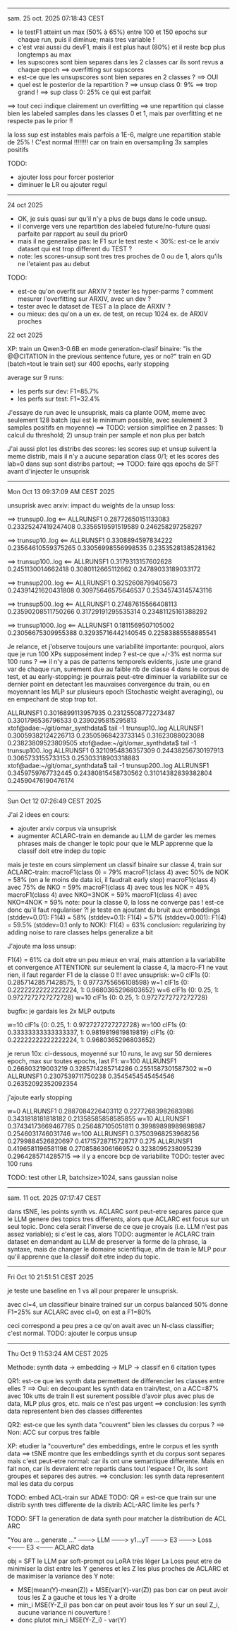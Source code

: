 
-----------
sam. 25 oct. 2025 07:18:43 CEST

- le testF1 atteint un max (50% à 65%) entre 100 et 150 epochs sur chaque run, puis il diminue; mais tres variable !
- c'est vrai aussi du devF1, mais il est plus haut (80%) et il reste bcp plus longtemps au max
- les supscores sont bien separes dans les 2 classes car ils sont revus a chaque epoch ==> overfitting sur supscores
- est-ce que les unsupscores sont bien separes en 2 classes ? ==> OUI
- quel est le posterior de la repartition ?
    ==> unsup class 0: 9% ==> trop grand !
    ==> sup class 0: 25% ce qui est parfait

==> tout ceci indique clairement un overfitting
==> une repartition qui classe bien les labeled samples dans les classes 0 et 1, mais par overfitting et ne respecte
    pas le prior !!

la loss sup est instables mais parfois a 1E-6, malgre une repartition stable de 25% !
C'est normal !!!!!!!! car on train en oversampling 3x samples positifs

TODO:
- ajouter loss pour forcer posterior
- diminuer le LR ou ajouter regul

-----------
24 oct 2025

- OK, je suis quasi sur qu'il n'y a plus de bugs dans le code unsup.
- il converge vers une repartition des labeled future/no-future quasi parfaite par rapport au seuil du prior0
- mais il ne generalise pas: le F1 sur le test reste < 30%: est-ce le arxiv dataset qui est trop different du TEST ?
- note: les scores-unsup sont tres tres proches de 0 ou de 1, alors qu'ils ne l'etaient pas au debut

TODO:
- est-ce qu'on overfit sur ARXIV ? tester les hyper-parms ? comment mesurer l'overfitting sur ARXIV, avec un dev ?
- tester avec le dataset de TEST a la place de ARXIV ?
- ou mieux: des qu'on a un ex. de test, on recup 1024 ex. de ARXIV proches

22 oct 2025

XP: train un Qwen3-0.6B en mode generation-clasif binaire:
"is the @@CITATION in the previous sentence future, yes or no?"
train en GD (batch=tout le train set) sur 400 epochs, early stopping

average sur 9 runs:
- les perfs sur dev:  F1=85.7%
- les perfs sur test: F1=32.4%

J'essaye de run avec le unsuprisk, mais ca plante OOM, meme avec
seulement 128 batch (qui est le minimum possible, avec seulement 3 samples positifs en moyenne)
==> TODO: version simplifiee en 2 passes: 1) calcul du threshold; 2) unsup train per sample et non plus per batch

J'ai aussi plot les distribs des scores: les scores sup et unsup suivent la meme distrib,
mais il n'y a aucune separation class 0/1; et les scores des lab=0 dans sup sont distribs partout;
==> TODO: faire qqs epochs de SFT avant d'injecter le unsuprisk

-----------
Mon Oct 13 09:37:09 AM CEST 2025

unsuprisk avec arxiv: impact du weights de la unsup loss:

==> trunsup0..log <==
ALLRUNSF1 0.28772650151133083 0.23325247419247408 0.3356519591519589 0.246258297258297

==> trunsup10..log <==
ALLRUNSF1 0.3308894597834222 0.23564610559375265 0.33056998556998535 0.23535281385281362

==> trunsup100..log <==
ALLRUNSF1 0.3179313157602628 0.2451130014662418 0.3080112665112662 0.24789033189033172

==> trunsup200..log <==
ALLRUNSF1 0.3252608799405673 0.24391421620431808 0.30975646575646537 0.25345743145743116

==> trunsup500..log <==
ALLRUNSF1 0.27487615566408113 0.23590208511750266 0.31729191295535314 0.23481125161388292

==> trunsup1000..log <==
ALLRUNSF1 0.1811569507105002 0.23056675309955388 0.32935716442140545 0.22583885558885541

Je relance, et j'observe toujours une variabilité importante: pourquoi, alors que je run 100 XPs supposément indep ?
est-ce que +/-3% est norma sur 100 runs ?
==> il n'y a pas de patterns temporels evidents, juste une grand var de chaque run, surement due
au faible nb de classe 4 dans le corpus de test, et au early-stopping: je pourrais peut-etre diminuer la variabilite
sur ce dernier point en detectant les mauvaises convergence du train, ou en moyennant les MLP sur plusieurs epoch
(Stochastic weight averaging), ou en empechant de stop trop tot.

ALLRUNSF1 0.3016899113957935 0.23125508772273487 0.3301796536796533 0.2390295815295813
xtof@adae:~/git/omar_synthdata$ tail -1 trunsup10..log 
ALLRUNSF1 0.30059382124226713 0.23505968423733145 0.31623088023088 0.23823809523809505
xtof@adae:~/git/omar_synthdata$ tail -1 trunsup100..log 
ALLRUNSF1 0.3210954836357309 0.24438256730197913 0.3065733155733153 0.25303318903318883
xtof@adae:~/git/omar_synthdata$ tail -1 trunsup200..log 
ALLRUNSF1 0.3459759767732445 0.24380815458730562 0.31014382839382804 0.24590476190476174


-----------
Sun Oct 12 07:26:49 CEST 2025

J'ai 2 idees en cours:
- ajouter arxiv corpus via unsuprisk
- augmenter ACLARC-train en demande au LLM de garder les memes phrases mais de changer le topic
  pour que le MLP apprenne que la classif doit etre indep du topic

mais je teste en cours simplement un classif binaire sur classe 4, train sur ACLARC-train:
macroF1(class 0) = 79%
macroF1(class 4) avec 50% de NOK = 58% (on a le moins de data ici, il faudrait early stop)
macroF1(class 4) avec 75% de NKO = 59%
macroF1(class 4) avec tous les NOK = 49%
macroF1(class 4) avec NKO=3NOK = 59%
macroF1(class 4) avec NKO=4NOK = 59%
note: pour la classe 0, la loss ne converge pas ! est-ce donc qu'il faut regulariser ?!
je teste en ajoutant du bruit aux embeddings 
(stddev=0.01): F1(4) = 58%
(stddev=0.1): F1(4) = 57%
(stddev=0.001): F1(4) = 59.5%
(stddev=0.1 only to NOK): F1(4) = 63%
conclusion: regularizing by adding noise to rare classes helps generalize a bit

J'ajoute ma loss unsup:

F1(4) = 61% ca doit etre un peu mieux en vrai, mais attention a la variabilite et convergence
ATTENTION: sur seulement la classe 4, la macro-F1 ne vaut rien, il faut regarder F1 de la classe 0 !!!
avec unsuprisk:
w=0
clF1s {0: 0.28571428571428575, 1: 0.9773755656108598}
w=1
clF1s {0: 0.22222222222222224, 1: 0.9680365296803652}
w=6
clF1s {0: 0.25, 1: 0.9727272727272728}
w=10
clF1s {0: 0.25, 1: 0.9727272727272728}

bugfix: je gardais les 2x MLP outputs

w=10
clF1s {0: 0.25, 1: 0.9727272727272728}
w=100
clF1s {0: 0.33333333333333337, 1: 0.9819819819819819}
clF1s {0: 0.22222222222222224, 1: 0.9680365296803652}

je rerun 10x: ci-dessous, moyenné sur 10 runs, le avg sur 50 dernieres epoch, max sur toutes epochs, last F1:
w=100
ALLRUNSF1 0.266803219003219 0.3285714285714286 0.2551587301587302
w=0
ALLRUNSF1 0.2307539711750238 0.3545454545454546 0.26352092352092354

j'ajoute early stopping

w=0
ALLRUNSF1 0.2887084226403112 0.22772683982683986 0.3431818181818182 0.21358585858585855
w=10
ALLRUNSF1 0.37434173669467785 0.256487105051811 0.39989898989898987 0.2546031746031746
w=100
ALLRUNSF1 0.37503968253968256 0.2799884526820697 0.41715728715728717 0.275
ALLRUNSF1 0.4196581196581198 0.2708586306166952 0.3238095238095239 0.2964285714285715
==> il y a encore bcp de variabilite TODO: tester avec 100 runs


TODO: test other LR, batchsize>1024, sans gaussian noise



-----------
sam. 11 oct. 2025 07:17:47 CEST

dans tSNE, les points synth vs. ACLARC sont peut-etre separes parce que le LLM
genere des topics tres differents, alors que ACLARC est focus sur un seul topic.
Donc cela serait l'inverse de ce que je croyais (i.e. LLM n'est pas assez variable);
si c'est le cas, alors TODO: augmenter le ACLARC train dataset en demandant au LLM de
preserver la forme de la phrase, la syntaxe, mais de changer le domaine scientifique,
afin de train le MLP pour qu'il apprenne que la classif doit etre indep du topic.

-----------
Fri Oct 10 21:51:51 CEST 2025

je teste une baseline en 1 vs all pour preparer le unsuprisk.

avec cl=4, un classifieur binaire trained sur un corpus balanced 50% donne F1=25% sur ACLARC
avec cl=0, on est a F1=80%

ceci correspond a peu pres a ce qu'on avait avec un N-class classifier; c'est normal.
TODO: ajouter le corpus unsup

-----------
Thu Oct  9 11:53:24 AM CEST 2025

Methode: synth data -> embedding -> MLP -> classif en 6 citation types

QR1: est-ce que les synth data permettent de differencier les classes entre elles ?
    ==> Oui: en decoupant les synth data en train/test, on a ACC=87% avec 10k utts de train
        Il est surement possible d'avoir plus avec plus de data, MLP plus gros, etc. mais ce n'est pas urgent
    ==> conclusion: les synth data representent bien des classes differentes

QR2: est-ce que les synth data "couvrent" bien les classes du corpus ?
    ==> Non: ACC sur corpus tres faible

XP: etudier la "couverture" des embeddings, entre le corpus et les synth data
==> tSNE montre que les embeddings synth et du corpus sont separes
mais c'est peut-etre normal: car ils ont une semantique differente. Mais en fait non, car
ils devraient etre repartis dans tout l'espace ! Or, ils sont groupes et separes des autres.
==> conclusion: les synth data representent mal les data du corpus

TODO: embed ACL-train sur ADAE
TODO: QR = est-ce que train sur une distrib synth tres differente de la distrib ACL-ARC limite les perfs ?

TODO:
SFT la generation de data synth pour matcher la distribution de ACL ARC

"You are ... generate ..." ───> LLM ───> y1...yT ───> E3 ───> Loss <─── E3 <─── ACLARC data

obj = SFT le LLM par soft-prompt ou LoRA très léger
La Loss peut etre de minimiser la dist entre les Y generes et les Z les plus proches de ACLARC et de maximiser la variance des Y
note:
- MSE(mean(Y)-mean(Z)) + MSE(var(Y)-var(Z)) pas bon car on peut avoir tous les Z a gauche et tous les Y a droite
- min_i MSE(Y-Z_i) pas bon car on peut avoir tous les Y sur un seul Z_i, aucune variance ni couverture !
- donc plutot min_i MSE(Y-Z_i) - var(Y)


